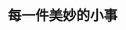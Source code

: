 ---
layout: default
title: "每一件美妙的小事"
new_details:
    shown_in_banner: false
    title: "每一件美妙的小事"
    location: "地球的某个地方"
    event_time: "2025-6-28"
    early_bird_purchase_deadline: "2025-12-31T23:59:59"
    description: "我是个普通人，拥有看似平凡的家庭、简单的工作，也从来没有做过惊天动地的事。我有一张清单，上面列举了每一件美好的小事。我记录下它们，因为我需要它们，这个故事将从我的童年开始说起，关于我和我身边的那些抑郁症的故事"
    poster_image: "/assets/imgs/news/every-brilliant-thing/poster.png"
---
